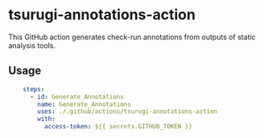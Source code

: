 # tsurugi-annotations-action

This GitHub action generates check-run annotations from outputs of static analysis tools.

## Usage

```yaml
    steps:
      - id: Generate_Annotations 
        name: Generate_Annotations 
        uses: ./.github/actions/tsurugi-annotations-action
        with:
          access-token: ${{ secrets.GITHUB_TOKEN }}
```
